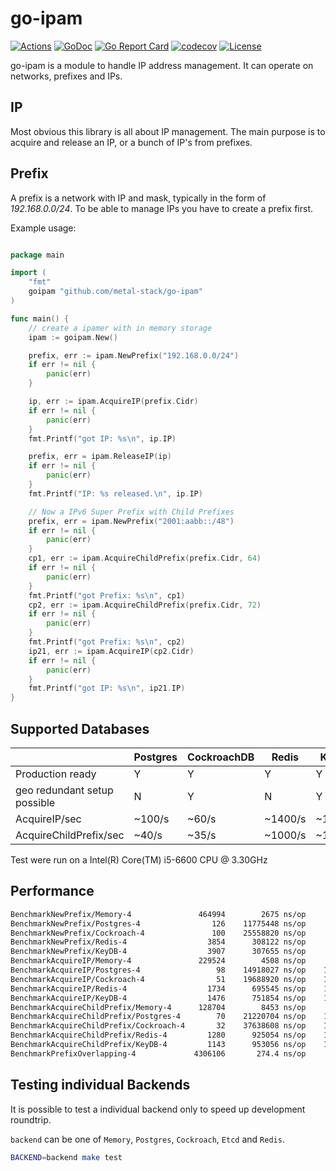 # go-ipam

[![Actions](https://github.com/metal-stack/go-ipam/workflows/build/badge.svg)](https://github.com/metal-stack/go-ipam/actions)
[![GoDoc](https://godoc.org/github.com/metal-stack/go-ipam?status.svg)](https://godoc.org/github.com/metal-stack/go-ipam)
[![Go Report Card](https://goreportcard.com/badge/github.com/metal-stack/go-ipam)](https://goreportcard.com/report/github.com/metal-stack/go-ipam)
[![codecov](https://codecov.io/gh/metal-stack/go-ipam/branch/master/graph/badge.svg)](https://codecov.io/gh/metal-stack/go-ipam)
[![License](https://img.shields.io/badge/license-MIT-blue.svg)](https://github.com/metal-stack/go-ipam/blob/master/LICENSE)

go-ipam is a module to handle IP address management. It can operate on networks, prefixes and IPs.

## IP

Most obvious this library is all about IP management. The main purpose is to acquire and release an IP, or a bunch of
IP's from prefixes.

## Prefix

A prefix is a network with IP and mask, typically in the form of *192.168.0.0/24*. To be able to manage IPs you have to create a prefix first.

Example usage:

```go

package main

import (
    "fmt"
    goipam "github.com/metal-stack/go-ipam"
)

func main() {
    // create a ipamer with in memory storage
    ipam := goipam.New()

    prefix, err := ipam.NewPrefix("192.168.0.0/24")
    if err != nil {
        panic(err)
    }

    ip, err := ipam.AcquireIP(prefix.Cidr)
    if err != nil {
        panic(err)
    }
    fmt.Printf("got IP: %s\n", ip.IP)

    prefix, err = ipam.ReleaseIP(ip)
    if err != nil {
        panic(err)
    }
    fmt.Printf("IP: %s released.\n", ip.IP)

    // Now a IPv6 Super Prefix with Child Prefixes
    prefix, err = ipam.NewPrefix("2001:aabb::/48")
    if err != nil {
        panic(err)
    }
    cp1, err := ipam.AcquireChildPrefix(prefix.Cidr, 64)
    if err != nil {
        panic(err)
    }
    fmt.Printf("got Prefix: %s\n", cp1)
    cp2, err := ipam.AcquireChildPrefix(prefix.Cidr, 72)
    if err != nil {
        panic(err)
    }
    fmt.Printf("got Prefix: %s\n", cp2)
    ip21, err := ipam.AcquireIP(cp2.Cidr)
    if err != nil {
        panic(err)
    }
    fmt.Printf("got IP: %s\n", ip21.IP)
}
```

## Supported Databases

|                              | Postgres | CockroachDB | Redis   | KeyDB   | Etcd       | Memory     |
|------------------------------|----------|-------------|---------|---------|------------|------------|
| Production ready             | Y        | Y           | Y       | Y       | Y          | N          |
| geo redundant setup possible | N        | Y           | N       | Y       | N          | N          |
| AcquireIP/sec                | ~100/s   | ~60/s       | ~1400/s | ~1400/s | ~110/s     | >200.000/s |
| AcquireChildPrefix/sec       | ~40/s    | ~35/s       | ~1000/s | ~1000/s | ~70/s      | >100.000/s |

Test were run on a Intel(R) Core(TM) i5-6600 CPU @ 3.30GHz

## Performance

```bash
BenchmarkNewPrefix/Memory-4               464994        2675 ns/op     1728 B/op     27 allocs/op
BenchmarkNewPrefix/Postgres-4                126    11775448 ns/op     6259 B/op    144 allocs/op
BenchmarkNewPrefix/Cockroach-4               100    25558820 ns/op     6250 B/op    144 allocs/op
BenchmarkNewPrefix/Redis-4                  3854      308122 ns/op     3930 B/op     78 allocs/op
BenchmarkNewPrefix/KeyDB-4                  3907      307655 ns/op     3930 B/op     78 allocs/op
BenchmarkAcquireIP/Memory-4               229524        4508 ns/op     2680 B/op     56 allocs/op
BenchmarkAcquireIP/Postgres-4                 98    14918027 ns/op    10684 B/op    263 allocs/op
BenchmarkAcquireIP/Cockroach-4                51    19688920 ns/op    10728 B/op    264 allocs/op
BenchmarkAcquireIP/Redis-4                  1734      695545 ns/op    12113 B/op    268 allocs/op
BenchmarkAcquireIP/KeyDB-4                  1476      751854 ns/op    12110 B/op    268 allocs/op
BenchmarkAcquireChildPrefix/Memory-4      128704        8453 ns/op     5201 B/op     94 allocs/op
BenchmarkAcquireChildPrefix/Postgres-4        70    21220704 ns/op    15663 B/op    378 allocs/op
BenchmarkAcquireChildPrefix/Cockroach-4       32    37638608 ns/op    15774 B/op    381 allocs/op
BenchmarkAcquireChildPrefix/Redis-4         1280      925054 ns/op    16016 B/op    349 allocs/op
BenchmarkAcquireChildPrefix/KeyDB-4         1143      953056 ns/op    16018 B/op    349 allocs/op
BenchmarkPrefixOverlapping-4             4306106       274.4 ns/op        0 B/op      0 allocs/op
```

## Testing individual Backends

It is possible to test a individual backend only to speed up development roundtrip.

`backend` can be one of `Memory`, `Postgres`, `Cockroach`, `Etcd` and `Redis`.

```bash
BACKEND=backend make test
```
